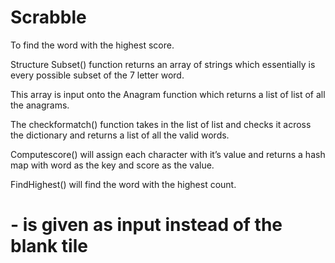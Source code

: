 # Scrabble
To find the word with the highest score.

Structure
Subset() function returns an array of strings which essentially is every possible subset of the 7 letter word. 

This array is input onto the Anagram function which returns a list of list of all the anagrams.

The checkformatch() function takes in the list of list and checks it across the dictionary and returns a list of all the valid words.

Computescore() will assign each character with it’s value and returns  a hash map with word as the key and score as the value.

FindHighest() will find the word with the highest count.

# - is given as input instead of the blank tile 
